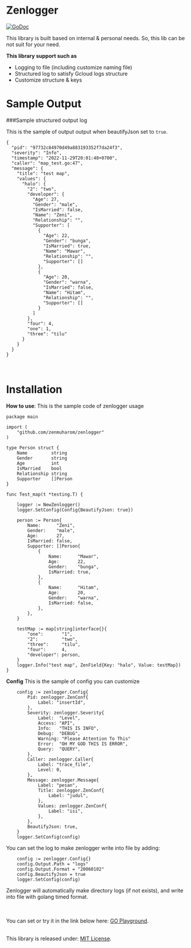 # Zenlogger
[![GoDoc][doc-img]][doc]

This library is built based on internal & personal needs.
So, this lib can be not suit for your need.



**This library support such as**
- Logging to file (including customize naming file)
- Structured log to satisfy Gcloud logs structure 
- Customize structure & keys

# Sample Output

###Sample structured output log

This is the sample of output output when beautifyJson set to `true`.
```
{
  "pid": "97732c84970d49a883193352f7da24f3",
  "severity": "Info",
  "timestamp": "2022-11-29T20:01:48+0700",
  "caller": "map_test.go:47",
  "message": {
    "title": "test map",
    "values": {
      "halo": {
        "2": "two",
        "developer": {
          "Age": 27,
          "Gender": "male",
          "IsMarried": false,
          "Name": "Zeni",
          "Relationship": "",
          "Supporter": [
            {
              "Age": 22,
              "Gender": "bunga",
              "IsMarried": true,
              "Name": "Mawar",
              "Relationship": "",
              "Supporter": []
            },
            {
              "Age": 20,
              "Gender": "warna",
              "IsMarried": false,
              "Name": "Hitam",
              "Relationship": "",
              "Supporter": []
            }
          ]
        },
        "four": 4,
        "one": 1,
        "three": "tilu"
      }
    }
  }
}
```

<br />

# Installation
**How to use**:
This is the sample code of zenlogger usage
```
package main

import (
	"github.com/zenmuharom/zenlogger"
)

type Person struct {
	Name         string
	Gender       string
	Age          int
	IsMarried    bool
	Relationship string
	Supporter    []Person
}

func Test_map(t *testing.T) {

	logger := NewZenlogger()
	logger.SetConfig(Config{BeautifyJson: true})

	person := Person{
		Name:      "Zeni",
		Gender:    "male",
		Age:       27,
		IsMarried: false,
		Supporter: []Person{
			{
				Name:      "Mawar",
				Age:       22,
				Gender:    "bunga",
				IsMarried: true,
			},
			{
				Name:      "Hitam",
				Age:       20,
				Gender:    "warna",
				IsMarried: false,
			},
		},
	}

	testMap := map[string]interface{}{
		"one":       "1",
		"2":         "two",
		"three":     "tilu",
		"four":      4,
		"developer": person,
	}
	logger.Info("test map", ZenField{Key: "halo", Value: testMap})
}

```

**Config**
This is the sample of config you can customize
```
	config := zenlogger.Config{
		Pid: zenlogger.ZenConf{
			Label: "insertId",
		},
		Severity: zenlogger.Severity{
			Label:  "Level",
			Access: "API",
			Info:   "THIS IS INFO",
			Debug:  "DEBUG",
			Warning: "Please Attention To This"
			Error:  "OH MY GOD THIS IS ERROR",
			Query:  "QUERY",
		},
		Caller: zenlogger.Caller{
			Label: "trace_file",
			Level: 0,
		},
		Message: zenlogger.Message{
			Label: "pesan",
			Title: zenlogger.ZenConf{
				Label: "judul",
			},
			Values: zenlogger.ZenConf{
				Label: "isi",
			},
		},
		BeautifyJson: true,	
	}
	logger.SetConfig(config)
```

You can set the log to make zenlogger write into file by adding:
```
	config := zenlogger.Config{}
	config.Output.Path = "logs"
	config.Output.Format = "20060102"
	config.BeautifyJson = true
	logger.SetConfig(config)
```
Zenlogger will automatically make directory logs (if not exists), and write into file with golang timed format.
<br><br><br>



You can set or try it in the link below here: 
[GO Playground](https://go.dev/play/p/1wvZJefYor1 "GO Playground").
<br><br>

This library is released under: [MIT License](https://github.com/zenmuharom/zenlogger/blob/master/LICENSE.txt "MIT License").

[doc-img]: https://pkg.go.dev/badge/github.com/zenmuharom/zenlogger
[doc]: https://pkg.go.dev/github.com/zenmuharom/zenlogger